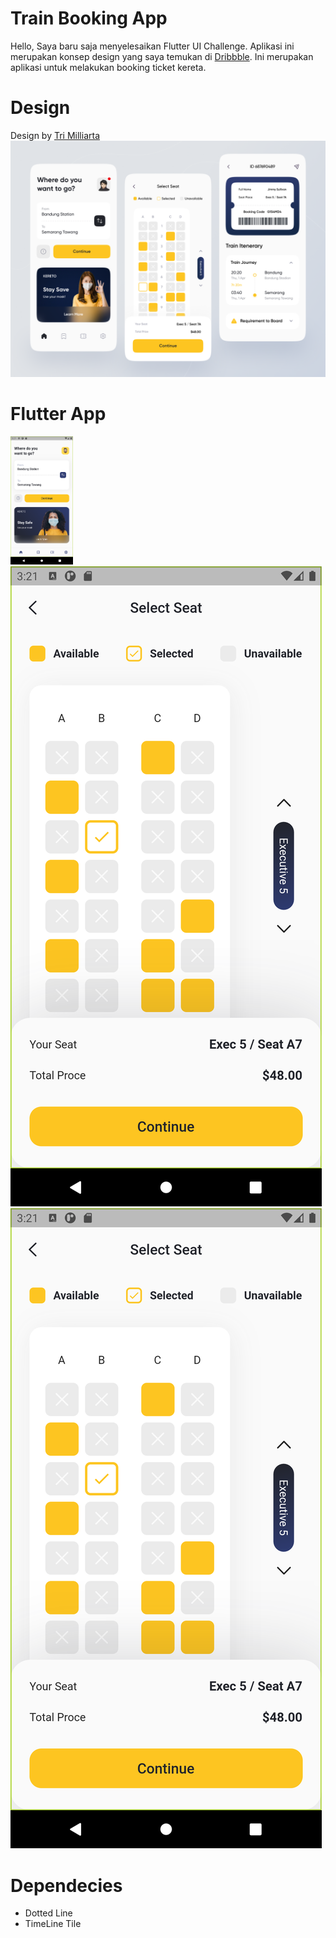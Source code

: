 # Train Booking App

Hello, Saya baru saja menyelesaikan Flutter UI Challenge. Aplikasi ini merupakan konsep design yang saya temukan di [Dribbble](https://dribbble.com/shots/15418720-Train-Booking-App). Ini merupakan aplikasi untuk melakukan booking ticket kereta.

# Design
Design by [Tri Milliarta](https://dribbble.com/milliarta)
![Design Train Booking App](/assets/images/design.webp)

# Flutter App
<img src="/assets/images/app1.png" width="100"/><img src="/assets/images/app2.png"/><img src="/assets/images/app2.png"/>


# Dependecies
- Dotted Line
- TimeLine Tile
